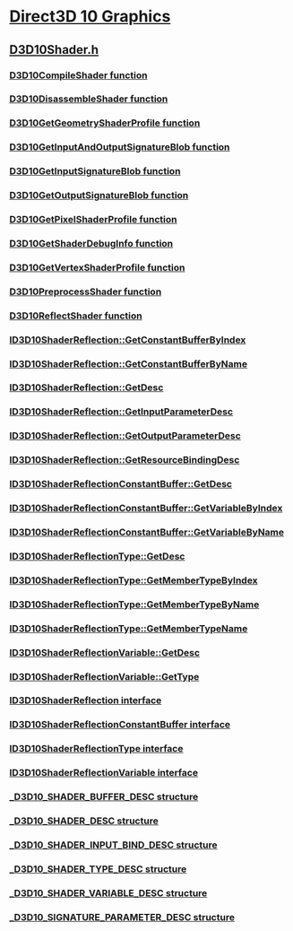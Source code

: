 # [Direct3D 10 Graphics](../_direct3d10/index.md)
## [D3D10Shader.h](index.md)
### [D3D10CompileShader function](../d3d10shader/nf-d3d10shader-d3d10compileshader.md)
### [D3D10DisassembleShader function](../d3d10shader/nf-d3d10shader-d3d10disassembleshader.md)
### [D3D10GetGeometryShaderProfile function](../d3d10shader/nf-d3d10shader-d3d10getgeometryshaderprofile.md)
### [D3D10GetInputAndOutputSignatureBlob function](../d3d10shader/nf-d3d10shader-d3d10getinputandoutputsignatureblob.md)
### [D3D10GetInputSignatureBlob function](../d3d10shader/nf-d3d10shader-d3d10getinputsignatureblob.md)
### [D3D10GetOutputSignatureBlob function](../d3d10shader/nf-d3d10shader-d3d10getoutputsignatureblob.md)
### [D3D10GetPixelShaderProfile function](../d3d10shader/nf-d3d10shader-d3d10getpixelshaderprofile.md)
### [D3D10GetShaderDebugInfo function](../d3d10shader/nf-d3d10shader-d3d10getshaderdebuginfo.md)
### [D3D10GetVertexShaderProfile function](../d3d10shader/nf-d3d10shader-d3d10getvertexshaderprofile.md)
### [D3D10PreprocessShader function](../d3d10shader/nf-d3d10shader-d3d10preprocessshader.md)
### [D3D10ReflectShader function](../d3d10shader/nf-d3d10shader-d3d10reflectshader.md)
### [ID3D10ShaderReflection::GetConstantBufferByIndex](../d3d10shader/nf-d3d10shader-id3d10shaderreflection-getconstantbufferbyindex.md)
### [ID3D10ShaderReflection::GetConstantBufferByName](../d3d10shader/nf-d3d10shader-id3d10shaderreflection-getconstantbufferbyname.md)
### [ID3D10ShaderReflection::GetDesc](../d3d10shader/nf-d3d10shader-id3d10shaderreflection-getdesc.md)
### [ID3D10ShaderReflection::GetInputParameterDesc](../d3d10shader/nf-d3d10shader-id3d10shaderreflection-getinputparameterdesc.md)
### [ID3D10ShaderReflection::GetOutputParameterDesc](../d3d10shader/nf-d3d10shader-id3d10shaderreflection-getoutputparameterdesc.md)
### [ID3D10ShaderReflection::GetResourceBindingDesc](../d3d10shader/nf-d3d10shader-id3d10shaderreflection-getresourcebindingdesc.md)
### [ID3D10ShaderReflectionConstantBuffer::GetDesc](../d3d10shader/nf-d3d10shader-id3d10shaderreflectionconstantbuffer-getdesc.md)
### [ID3D10ShaderReflectionConstantBuffer::GetVariableByIndex](../d3d10shader/nf-d3d10shader-id3d10shaderreflectionconstantbuffer-getvariablebyindex.md)
### [ID3D10ShaderReflectionConstantBuffer::GetVariableByName](../d3d10shader/nf-d3d10shader-id3d10shaderreflectionconstantbuffer-getvariablebyname.md)
### [ID3D10ShaderReflectionType::GetDesc](../d3d10shader/nf-d3d10shader-id3d10shaderreflectiontype-getdesc.md)
### [ID3D10ShaderReflectionType::GetMemberTypeByIndex](../d3d10shader/nf-d3d10shader-id3d10shaderreflectiontype-getmembertypebyindex.md)
### [ID3D10ShaderReflectionType::GetMemberTypeByName](../d3d10shader/nf-d3d10shader-id3d10shaderreflectiontype-getmembertypebyname.md)
### [ID3D10ShaderReflectionType::GetMemberTypeName](../d3d10shader/nf-d3d10shader-id3d10shaderreflectiontype-getmembertypename.md)
### [ID3D10ShaderReflectionVariable::GetDesc](../d3d10shader/nf-d3d10shader-id3d10shaderreflectionvariable-getdesc.md)
### [ID3D10ShaderReflectionVariable::GetType](../d3d10shader/nf-d3d10shader-id3d10shaderreflectionvariable-gettype.md)
### [ID3D10ShaderReflection interface](../d3d10shader/nn-d3d10shader-id3d10shaderreflection.md)
### [ID3D10ShaderReflectionConstantBuffer interface](../d3d10shader/nn-d3d10shader-id3d10shaderreflectionconstantbuffer.md)
### [ID3D10ShaderReflectionType interface](../d3d10shader/nn-d3d10shader-id3d10shaderreflectiontype.md)
### [ID3D10ShaderReflectionVariable interface](../d3d10shader/nn-d3d10shader-id3d10shaderreflectionvariable.md)
### [_D3D10_SHADER_BUFFER_DESC structure](../d3d10shader/ns-d3d10shader-_d3d10_shader_buffer_desc.md)
### [_D3D10_SHADER_DESC structure](../d3d10shader/ns-d3d10shader-_d3d10_shader_desc.md)
### [_D3D10_SHADER_INPUT_BIND_DESC structure](../d3d10shader/ns-d3d10shader-_d3d10_shader_input_bind_desc.md)
### [_D3D10_SHADER_TYPE_DESC structure](../d3d10shader/ns-d3d10shader-_d3d10_shader_type_desc.md)
### [_D3D10_SHADER_VARIABLE_DESC structure](../d3d10shader/ns-d3d10shader-_d3d10_shader_variable_desc.md)
### [_D3D10_SIGNATURE_PARAMETER_DESC structure](../d3d10shader/ns-d3d10shader-_d3d10_signature_parameter_desc.md)

